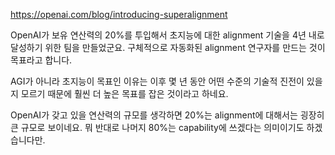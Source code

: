 https://openai.com/blog/introducing-superalignment

OpenAI가 보유 연산력의 20%를 투입해서 초지능에 대한 alignment 기술을 4년 내로 달성하기 위한 팀을 만들었군요. 구체적으로 자동화된 alignment 연구자를 만드는 것이 목표라고 합니다.

AGI가 아니라 초지능이 목표인 이유는 이후 몇 년 동안 어떤 수준의 기술적 진전이 있을지 모르기 때문에 훨씬 더 높은 목표를 잡은 것이라고 하네요.

OpenAI가 갖고 있을 연산력의 규모를 생각하면 20%는 alignment에 대해서는 굉장히 큰 규모로 보이네요. 뭐 반대로 나머지 80%는 capability에 쓰겠다는 의미이기도 하겠습니다만.
